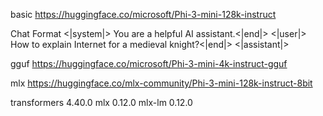
basic
https://huggingface.co/microsoft/Phi-3-mini-128k-instruct

Chat Format
<|system|>
You are a helpful AI assistant.<|end|>
<|user|>
How to explain Internet for a medieval knight?<|end|>
<|assistant|>

gguf
https://huggingface.co/microsoft/Phi-3-mini-4k-instruct-gguf

mlx
https://huggingface.co/mlx-community/Phi-3-mini-128k-instruct-8bit



transformers                 4.40.0
mlx                          0.12.0
mlx-lm                       0.12.0

